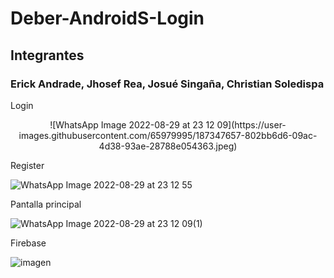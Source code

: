 # Deber-AndroidS-Login 
## Integrantes
### Erick Andrade, Jhosef Rea, Josué Singaña, Christian Soledispa
Login

<p align="center">
![WhatsApp Image 2022-08-29 at 23 12 09](https://user-images.githubusercontent.com/65979995/187347657-802bb6d6-09ac-4d38-93ae-28788e054363.jpeg)
</p>

Register

![WhatsApp Image 2022-08-29 at 23 12 55](https://user-images.githubusercontent.com/65979995/187347720-ba87fbcc-0378-4e2c-9d2b-833112cdc401.jpeg)

Pantalla principal

![WhatsApp Image 2022-08-29 at 23 12 09(1)](https://user-images.githubusercontent.com/65979995/187347739-247e0ca7-0d3f-49b2-984d-5805526c1832.jpeg)

Firebase

![imagen](https://user-images.githubusercontent.com/65979995/187347790-13decc91-38df-4b00-a4c2-e4baba86374f.png)
